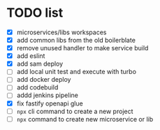 # TODO list

-   [x] microservices/libs workspaces
-   [x] add common libs from the old boilerblate
-   [x] remove unused handler to make service build
-   [x] add eslint
-   [x] add sam deploy
-   [ ] add local unit test and execute with turbo
-   [ ] add docker deploy
-   [ ] add codebuild
-   [ ] addd jenkins pipeline
-   [x] fix fastify openapi glue
-   [ ] `npx` cli command to create a new project
-   [ ] `npx` command to create new microservice or lib
